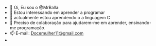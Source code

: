 - 👋 Oi, Eu sou o @MrBalla
- 👀 Estou interessando em aprender a programar
- 🌱 actualmente estou aprendendo o a linguagem C
- 💞️ Preciso de colaboração para ajudarem-me em aprender, ensinando-me programação.
- 📫 E-mail: Docemulher11@gmail.com
- 
<!---
MrBalla/MrBalla is a ✨ special ✨ repository because its `README.md` (this file) appears on your GitHub profile.
You can click the Preview link to take a look at your changes.
--->
